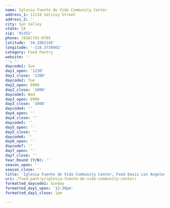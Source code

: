 ```yaml
---
name: Iglesia Fuente de Vida Community Center
address_1: 11134 Saticoy Street
address_2: ''
city: Sun Valley
state: CA
zip: '91352'
phone: (818)765-0705
latitude: '34.2082145'
longitude: '-118.3738402'
category: Food Pantry
website: ''
'': ''
daycode1: Sun
day1_open: '1230'
day1_close: '1300'
daycode2: Tue
day2_open: 0900
day2_close: '1000'
daycode3: Wed
day3_open: 0900
day3_close: '1000'
daycode4: ''
day4_open: ''
day4_close: ''
daycode5: ''
day5_open: ''
day5_close: ''
daycode6: ''
day6_open: ''
daycode7: ''
day7_open: ''
day7_close: ''
Year_Round (Y/N): ''
season_open: ''
season_close: ''
title: 'Iglesia Fuente de Vida Community Center, Food Oasis Los Angeles'
uri: /food-pantry/iglesia-fuente-de-vida-community-center/
formatted_daycode1: Sunday
formatted_day1_open: '12:30pm'
formatted_day1_close: 1pm

---
```

